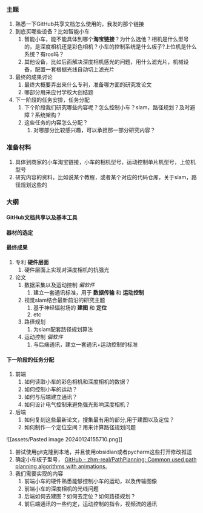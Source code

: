 ### 主题

1. 熟悉一下GitHub共享文档怎么使用的，我发的那个链接
2. 到底买哪些设备？比如智能小车
   1. 智能小车，能不能具体到哪个**淘宝链接**？为什么选他？相机是什么型号的，是深度相机还是彩色相机？小车的控制系统是什么板子?上位机是什么系统？有ros吗？
   2. 其他设备，比如后面解决深度相机感光的问题，用什么滤光片，机械设备，配置一套根据光线自动切上滤光片
3. 最终的成果讨论
   1. 最终大概要弄出来什么专利，准备哪方面的研究发论文
   2. 哪部分用来应付学校大创结题
4. 下一阶段的任务安排，任务分配
   1. 下个阶段我们研究哪些内容呢？怎么控制小车？slam，路径规划？及时避障？系统架构？
   2. 这些任务的内容怎么分配？
      1. 对哪部分比较感兴趣，可以承担那一部分研究内容？

### 准备材料

1. 具体到商家的小车淘宝链接，小车的相机型号，运动控制单片机型号，上位机型号
2. 研究内容的资料，比如说某个教程，或者某个对应的代码仓库，关于slam，路径规划这些的

### 大纲

#### GitHub文档共享以及基本工具

#### 器材的选定

#### 最终成果

1. 专利 **硬件层面**
   1. 硬件层面上实现对深度相机的抗强光
2. 论文
   1. 数据采集以及运动控制 _偏软件_
      1. 建立一套通讯标准，用于 **数据传输** 和 **运动控制**
   2. 视觉slam结合最新前沿的研究主题
      1. 基于神经辐射场的 **建图** 和 **定位**
      2. etc
   3. 路径规划
      1. 为slam配套路径规划算法
   4. 运动控制 _偏软件_
      1. 与后端通讯，建立一套通讯+运动控制的标准

#### 下一阶段的任务分配

1. 前端
   1. 如何读取小车的彩色相机和深度相机的数据？
   2. 如何控制小车的运动？
   3. 如何与后端建立通讯？
   4. 如何设计电气控制来避免强光影响深度相机？
2. 后端
   1. 如何复刻这些最新论文，搜集最有用的部分,用于建图以及定位？
   2. 如何制作一个定位空间？用来计算路径规划问题



![[assets/Pasted image 20240124155710.png]]



1. 尝试使用git克隆到本地，并且使用obsidian或者pycharm这些打开修改推送
2. 确定小车板子型号，
[GitHub - zhm-real/PathPlanning: Common used path planning algorithms with animations.](https://github.com/zhm-real/PathPlanning)
3. 我们需要实现的内容
	1. 前端小车的硬件熟悉能够控制小车的运动，以及传输图像
	2. 前端小车的深度相机的光线问题
	3. 后端如何去建图？如何去定位？如何路径规划？
	4. 前后端通讯的一些约定，运动控制的指令，视频流的通讯
